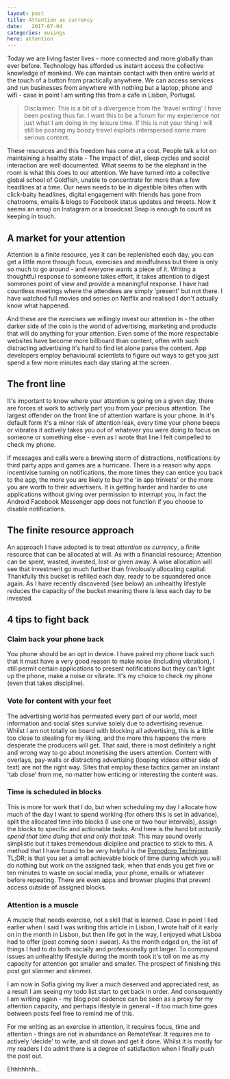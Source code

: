 ```yaml
---
layout: post
title: Attention as currency
date:   2017-07-04
categories: musings
hero: attention
---
```

Today we are living faster lives - more connected and more globally than ever before. Technology has afforded us instant access the collective knowledge of mankind. We can maintain contact with then entire world at the touch of a button from practically anywhere. We can access services and run businesses from anywhere with nothing but a laptop, phone and wifi - case in point I am writing this from a cafe in Lisbon, Portugal.

> Disclaimer: This is a bit of a divergence from the 'travel writing' I have been posting thus far. I want this to be a forum for my experience not just what I am doing in my leisure time. If this is not your thing I will still be posting my boozy travel exploits interspersed some more serious content.

These resources and this freedom has come at a cost. People talk a lot on maintaining a healthy state - The impact of diet, sleep cycles and social interaction are well documented. What seems to be the elephant in the room is what this does to our attention. We have turned into a collective global school of Goldfish, unable to concentrate for more than a few headlines at a time. Our news needs to be in digestible bites often with click-baity headlines, digital engagement with friends has gone from chatrooms, emails & blogs to Facebook status updates and tweets. Now it seems an emoji on Instagram or a broadcast Snap is enough to count as keeping in touch.

## A market for your attention

Attention is a finite resource, yes it can be replenished each day, you can get a little more through focus, exercises and mindfulness but there is only so much to go around - and everyone wants a piece of it. Writing a thoughtful response to someone takes effort, it takes attention to digest someones point of view and provide a meaningful response. I have had countless meetings where the attendees are simply 'present' but not there. I have watched full movies and series on Netflix and realised I don't actually know what happened.

And these are the exercises we willingly invest our attention in - the other darker side of the coin is the world of advertising, marketing and products that will do anything for your attention. Even some of the more respectable websites have become more billboard than content, often with such distracting advertising it's hard to find let alone parse the content. App developers employ behavioural scientists to figure out ways to get you just spend a few more minutes each day staring at the screen.

## The front line

It's important to know where your attention is going on a given day, there are forces at work to actively part you from your precious attention. The largest offender on the front line of attention warfare is your phone. In it's default form it's a minor risk of attention leak, every time your phone beeps or vibrates it actively takes you out of whatever you were doing to focus on someone or something else - even as I wrote that line I felt compelled to check my phone.

If messages and calls were a brewing storm of distractions, notifications by third party apps and games are a hurricane. There is a reason why apps incentivise turning on notifications, the more times they can entice you back to the app, the more you are likely to buy the 'in app trinkets' or the more you are worth to their advertisers. It is getting harder and harder to use applications without giving over permission to interrupt you, in fact the Android Facebook Messenger app does not function if you choose to disable notifications.

## The finite resource approach

An approach I have adopted is to treat *attention as currency*, a finite resource that can be allocated at will. As with a financial resource; Attention can be spent, wasted, invested, lost or given away. A wise allocation will see that investment go much further than frivolously allocating capital. Thankfully this bucket is refilled each day, ready to be squandered once again. As I have recently discovered (see below) an unhealthy lifestyle reduces the capacity of the bucket meaning there is less each day to be invested.

## 4 tips to fight back

### Claim back your phone back

You phone should be an opt in device. I have paired my phone back such that it must have a very good reason to make noise (including vibration), I still permit certain applications to present notifications but they can't light up the phone, make a noise or vibrate. It's my choice to check my phone (even that takes discipline).

### Vote for content with your feet

The advertising world has permeated every part of our world, most information and social sites survive solely due to advertising revenue. Whilst I am not totally on board with blocking all advertising, this is a little too close to stealing for my liking, and the more this happens the more desperate the producers will get. That said, there is most definitely a right and wrong way to go about monetising the users attention. Content with overlays, pay-walls or distracting advertising (looping videos either side of text) are not the right way. Sites that employ these tactics garner an instant 'tab close' from me, no matter how enticing or interesting the content was.

### Time is scheduled in blocks

This is more for work that I do, but when scheduling my day I allocate how much of the day I want to spend working (for others this is set in advance), split the allocated time into blocks (I use one or two hour intervals), assign the blocks to specific and actionable tasks. And here is the hard bit *actually spend that time doing that and only that task*. This may sound overly simplistic but it takes tremendous dicipline and practice to stick to this. A method that I have found to be very helpful is the [Pomodoro Technique](https://en.wikipedia.org/wiki/Pomodoro_Technique). TL;DR; is that you set a small achievable block of time during which you will do nothing but work on the assigned task, when that ends you get five or ten minutes to waste on social media, your phone, emails or whatever before repeating. There are even apps and browser plugins that prevent access outside of assigned blocks.

### Attention is a muscle

A muscle that needs exercise, not a skill that is learned. Case in point I lied earlier when I said I was writing this article in Lisbon, I wrote half of it early on in the month in Lisbon, but then life got in the way, I enjoyed what Lisboa had to offer (post coming soon I swear). As the month edged on, the list of things I had to do both socially and professionally got larger. To compound issues an unhealthy lifestyle during the month took it's toll on me as my capacity for attention got smaller and smaller. The prospect of finishing this post got slimmer and slimmer.

I am now in Sofia giving my liver a much deserved and appreciated rest, as a result I am seeing my todo list start to get back in order. And consequently I am writing again - my blog post cadence can be seen as a proxy for my attention capacity, and perhaps lifestyle in general - if too much time goes between posts feel free to remind me of this.

For me writing as an exercise in attention, it requires focus, time and attention - things are not in abundance on RemoteYear. It requires me to actively 'decide' to write, and sit down and get it done. Whilst it is mostly for my readers I do admit there is a degree of satisfaction when I finally push the post out.

Ehhhhhhh...
